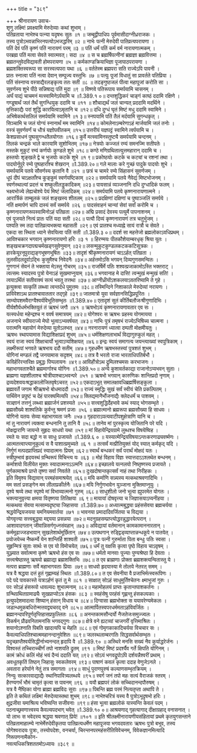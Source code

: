 +++
title = "३८९"

+++
श्रीनारायण उवाच-  
शृणु लक्ष्मि! प्रवक्ष्यामि मेरुदेव्याः कथां शुभाम् ।  
पतिव्रताया नाभेश्च पत्न्या यदृषभः सुतः ॥१ ॥
जम्बूद्वीपाधिपः पूर्वमासीदाग्नीध्रराजकः ।  
तस्य पुत्रोऽभवन्नाभिरनपत्योऽभजद्धरिम् ॥२ ॥
नाभेः पत्नी मेरुदेवी पातिव्रत्यपरायणा ।  
पतिं देवं पतिं कृष्णं पतिं नारायणं परम् ॥३ ॥
पतिं धर्मं पतिं कर्म वर्म नारायणात्मकम् ।  
परब्रह्म पतिं मत्वा सेवते स्वात्मवत्। सदा ॥४ ॥
स च ब्रह्मर्षिपत्नीनां ब्रह्मज्ञा ब्रह्मवित्तमा ।  
ब्रह्मतन्तुवेदविद्यावती होमपरायणा ॥५ ॥
कर्मकाण्डक्रियाभिज्ञा पूजापाठपरायणा ।  
ब्रह्मशक्तिस्वरूपा सा सरस्वत्यपरा यथा ॥६ ॥
वर्ततेस्म ब्रह्मपरा सति राज्येऽपि पावनी ।  
प्रातः स्नात्वा पतिं नत्वा देवान् सम्पूज्य वस्तुभिः ॥७ ॥
पत्युः पूजां विधातुं सा प्रावर्तते पतिप्रिया ।  
पतिं संस्नाप्य वस्त्राद्यैरलङ्कृत्य ततः सती ॥८ ॥
तदङ्गुष्ठजलं पीत्वा महापूजां करोति सा ।  
सुवर्णस्य शुभे पीठे सन्निषाद्य पतिं मुदा ॥९ ॥
विष्णवे पतिरूपाय समर्पयामि चासनम् ।  
अर्घं पाद्यं चाचमनं मत्स्वामिनेऽर्पयामि च ॥1.389.१ ०॥
दन्तशुद्धिकरं चाङ्गं काष्ठं ददामि रक्षिणे ।  
गण्डूषार्थं जलं तैर्थं सुगन्धियुक् ददामि च ॥११ ॥
शौचाद्यर्थं जलं चान्यत् प्रददामि मदर्थिने ।  
मृत्तिकाद्यैः परां शुद्धिं कारयित्वाऽमृतानि च ॥१२॥
दधि दुग्धं घृतं मिष्टं मधु ददामि स्वामिने ।  
अभिषेकार्थसलिलं समर्पयामि स्वामिने ॥१ ३॥
स्नपयामि पतिं तैलं मर्दयामि सुगन्धकृत् ।  
सिञ्चामि च जलं योग्यं स्नानार्थं मम स्वामिनि ॥१४॥
कोमलेनाऽम्बरेणाऽहं मार्जयामि जलं तनोः ।  
वस्त्रं सुवर्णवर्णं च धौत्रं यज्ञोपवीतकम् ॥१५॥
उत्तरीयं यज्ञपट्टं स्वामिने त्वर्पयामि च ।  
केशप्रसाधनं पुष्पसुगन्धतैलयोगतः ॥१६॥
कुर्वे मत्स्वामिनस्तुष्ट्यै समर्पयामि चन्दनम् ।  
तिलकं चन्द्रकं भाले कारयामि सुशोभितम् ॥१७॥
नेत्रयोः कज्जलं रम्यं समनज्मि सतीपतेः ।  
मस्तके मुकुटं रम्यं कर्णयोः कुण्डले शुभे ॥१८॥
कण्ठे मणिग्रथितात्युत्तमहारान् ददामि च ।  
हस्तयोः शृङ्खले द्वे च भुजयोः कटके शुभे ॥१ ९॥
प्रकोष्ठयोः कटके च कट्यां च रशनां तथा ।  
पादयोर्नूपुरे रम्ये पुष्पहाराँश्च शेखरान् ॥1.389.२०॥
गले मालाः करे गुच्छं पादुके पादयोः शुभे ।  
समर्पयामि पतये सौवर्णस्य कृतानि वै ॥२१ ॥
छत्रं च चामरे रम्ये सिंहासनं सुवर्णजम् ।  
धूपं दीपं चाऽक्षताँश्च कुङ्कुमं स्वर्णयष्टिकाम् ॥२२॥
समर्पयामि पतये नैवेद्यं मिष्टभोजनम् ।  
स्वर्णस्थाल्यां प्रदत्तं च शष्कुलीलड्डुकादिकम् ॥२३॥
पायसान्नं व्यञ्जनानि दधि दुग्धादिकं फलम् ।  
भक्ष्यभोज्ये लेह्यचोश्ये पेयं मिष्टं जलादिकम् ॥२४॥
समर्पयामि पतये कृष्णनारायणात्मने ।  
आरार्त्रिकं ताम्बूलकं जलं शङ्खस्य शीतलम् ॥२५॥
प्रदक्षिणां दक्षिणां च पुष्पाञ्जलिं समर्पये ।  
नतिं क्षमार्पणं चापि दास्यं सर्वं समर्पये ॥२६ ॥
पादसंवाहनं चान्यां सेवां सर्वां करोमि च ।  
कृष्णनारायणरूपस्वामिनोऽहं पतिव्रता ॥२७॥
अद्मि प्रसादं देवस्य पत्युर्मे पापनाशनम् ।  
एवं पूजयते नित्यं प्रातः पतिं यदा सती ॥२८॥
पत्यौ दिव्यं कृष्णनारायणं तत्र चतुर्भुजम् ।  
पश्यति स्म तदा पातिव्रत्यभक्त्या महासती ॥२९॥
एवं प्रातश्च मध्याह्ने सायं रात्रौ च सेवते ।  
एकदा सा स्थिता ध्याने सेवयित्वा पतिं सती ॥1.389.३ ०॥
ददर्श सा महत्तेजो ब्रह्मलोकाऽवधिप्रथम् ।  
आविश्चकार भगवान् कृष्णनारायणो हरिः ॥३ १ ॥
हिरण्मयः पीतकौशेयाम्बरधृक् श्रिया युतः ।  
शङ्खचक्रगदापद्मचर्मखड्गसुवेणुमान् ॥३२॥
लसन्मुकुटकुण्डलकटककटिसूत्रकः ।  
हारकेयूरनूपुराद्यङ्गभूषणभूषितः ॥३३॥
तादृशं श्रीकृष्णनारायणं चाऽऽर्हत् पतिव्रता ।  
तुलसीदलदूर्वाऽद्भिः कुसुमैश्च निवेदनैः ॥३४॥
अर्हत्तमोऽसि भगवन् दिव्यगुणसमन्वितः ।  
गुणगानं सेवनं ते भक्ताया मेऽस्तु गोचरम् ॥३५॥
राजर्षिर्मे पतिः शश्वत्प्रजाकामोऽस्ति भक्तराट् ।  
त्वत्समः स्यादस्य पुत्रो येनाऽहं सुखमाप्नुयाम् ॥३६॥
भगवानाह मे दासि! त्वन्मुखं मन्मुखं सति! ।  
त्वयाऽर्थितं सतीवाक्यं सत्यं भवतु तत्तथा ॥३७॥
आग्नीध्रीयोंऽशकलयाऽवतरिष्यामि ते गृहे ।  
इत्युक्त्वा सत्कृतिं लब्ध्वा त्वन्तर्दधे पुमुत्तमः ॥३८॥
तस्मिन्दिने निशाकाले मेरुदेव्यां नरायणः ।  
प्राविवेशाऽथ प्रातश्चावाततार तद्गृहे ॥३९॥
जातमात्रो युवा सर्वज्ञानसिद्धिप्रपूरितः ।  
साम्योपशमवैराग्यैश्वर्यविभूतिसम्भृतः ॥1.389.४०॥
एतादृशं सुतं कीर्तिबलौजःश्रीगुणादिभिः ।  
वीर्यशौर्यधर्मभक्तियुतं तं ऋषभं जगौ ॥४१ ॥
ऋषभोऽयं कृष्णनारायणावतार एव सः ।  
यत्स्पर्धया महेन्द्रश्च न ववर्ष समात्रयम् ॥४२॥
योगेश्वरः स ऋषभः प्रहस्य योगमायया ।  
अजनाभे स्वीयराज्ये मेघो भूत्वाऽभ्यवर्षयत् ॥४३॥
नाभिः पुत्रं तमृषभं राज्येऽभिषिच्य चात्मना ।  
परात्मनि महायोगं मेरुदेव्या युतोऽलभत् ॥४४॥
नरनारायणं ध्यात्वा दम्पती मोक्षमीयतुः ।  
ऋषभः स्थापयामास विद्याशिक्षाप्रदं शुभम् ॥४५॥
धर्मशिक्षणलाभार्थं विद्यागुरुकुलं महत् ।  
स्वयं राजा स्वयं शिक्षाचार्यो भूत्वाऽप्यशिक्षयत् ॥४६॥
इन्द्रः स्वयं समागत्य जयन्त्याख्यां स्वपुत्रिकाम् ।  
लक्ष्मीरूपां भगवते ऋषभाय ददौ सतीम् ॥४७॥
गृहधर्मेण ऋषभस्तस्यां पुत्रशतं शुभम् ।  
योगिनां मण्डलं तद्वै जनयामास सदृशम् ॥४८॥
तत्र वै भरतो राजा भारताधिपतिर्बभौ ।  
कविर्हरिरन्तरिक्षः प्रबुद्धः पिप्पलायनः ॥४९॥
आविर्होत्रोऽथ द्रुमिलश्चमसः करभाजनः ।  
महाभागवताश्चैते ब्रह्ममार्गाश्च योगिनः ॥1.389.५०॥
अन्ये कुशावर्तकाद्या राजानोऽप्यभवन् सुताः ।  
ब्राह्मणा यज्ञशीलाश्च श्रोत्रीयाश्चाऽभवन्परे ॥५१ ॥
ऋषभो भगवान् कारुणिकः शान्तिप्रदो नृणाम् ।  
द्रव्यदेशवयःश्रद्धाकालोजितवृषेऽचरत् ॥५२॥
एकदाऽभूत् समालक्षावधिब्रह्मर्षिसङ्कुला ।  
ब्रह्मावर्ते जगाम श्रीऋषभो बोधमाददौ ॥५३॥
राज्यं स्मृद्धिः सुखं सर्वं स्वीयं चेति प्रकल्पितम् ।  
पार्थिवेन प्रपुष्टं च देहं पारक्यमित्यपि ॥५४॥
क्लिद्यमानैर्भोजनाद्यैः क्लेदधर्मं च पाशवम् ।  
सञ्ज्ञानं तत्तनुं लब्ध्वा ब्रह्मार्जनं प्रशस्यते ॥५५॥
सत्त्वशुद्धिर्देहभावे कथं स्याद् भोगसम्भृते ।  
ब्रह्मसौख्ये शाश्वतिके कुर्वन्तु श्रमणं प्रजाः ॥५६ ॥
ब्रह्मात्मानो ब्रह्मरूपा ब्रह्मसौख्या हि साधवः ।  
योगिनो यतयः सेव्या महाभागवता जनैः ॥५७॥
गृहदाराऽपत्यवाटीपशुक्षेत्राणि यानि च ।  
मां तु नारायणं त्यक्त्वा बन्धनानि तु तानि वै ॥५८॥
तानेव मां पुरस्कृत्य योजितानि परे यदि ।  
मोक्षद्वाराणि जायन्ते सुहृदः साधवो यथा ॥५९॥
मां विहायेन्द्रियग्रामे लुब्धश्च विषयेष्विह ।  
रमते यः सदा बद्धो न स साधुः प्रजायते ॥1.389.६ ० ॥
यस्यात्मेन्द्रियविषयाऽन्तःकरणाढ्यवर्ष्मणः ।  
आत्मतत्त्वाप्त्यानुकूल्यं स वै पाशात्प्रमुच्यते ॥६ १ ॥
तत्सर्वं मत्प्रीतियुक्तं योद् स्यात् कर्मकृद् यदि ।  
निर्गुणं मत्पदप्राप्तिप्रदं स्यादात्मनः प्रियम् ॥६२॥
स्वार्थं बन्धकरं सर्वं परार्थं मोक्षदं यतः ।  
स्त्रीपुम्भावं हृदयस्थं ग्रन्थिरूपं विचिन्त्य यः ॥६३ ॥
मोहं विहाय विज्ञः स्यात्तदाऽऽश्लथेत बन्धनम् ।  
कर्माशयो विलीयेत मुक्तः स्यादात्मनाऽऽत्मनि ॥६४॥
इच्छालये यत्नलयो निष्तृष्णस्य प्रजायते ।  
पूर्णकामाश्रये प्राप्ते तृष्णा सर्वा निवर्तते ॥६५॥
दुःखदोषान्तकृत्सर्वं नाहं तथा निरीहकः ।  
इति विमृश्य विद्यावान् परमहंसमाश्रयेत् ॥६६॥
मयि कर्माणि सन्न्यस्य मत्कथाश्रवणादिभिः ।  
मम सतां प्रसङ्गेन मम लीलाप्रकीर्तनैः ॥६७॥
मयि निर्गुणभावेन युञ्जाना मुक्तिमाप्नुयुः ।  
दृश्ये श्रव्ये तथा स्पृश्ये मां विभाव्यात्मनो गुरुम् ॥६८॥
साधुशीलो जनो भूत्वा ह्युपरमेत योगतः ।  
भक्त्त्यानुवृत्त्या क्षमया वितृष्णया तितिक्षया ॥६ ९॥
मायायां दोषवृत्त्या च जिज्ञासयाऽप्यनीहया ।  
मत्कथया सेवया मत्साम्यदृष्ट्या जिहासया ॥1.389.७०॥
अध्यात्मबुद्ध्या प्रहंससेवया ब्रह्मचर्यया ।  
श्रद्धयेन्द्रियजयया यमनियमवार्तया ॥७१ ॥
भावनया प्रमादादिवर्जितया च विद्यया ।  
योगवृत्त्या सत्त्वबुद्ध्या मद्दयया प्रसन्नया ॥७२॥
मदनुग्रहसम्प्राप्त्योद्धरन्नुद्धारयेत्परान् ।  
आशावादगतान् जीवान्निसर्गगृध्नसंवहान् ॥७३॥
अविद्यायां वर्तमानान् कामकामाननारतान् ।  
कर्ममूढाज्जडभावान् सुखलेशार्थमूर्छितान् ॥७४॥
उत्पथगान् रुड्द्विड्व्याप्तान्नन्धकूपे न पातयेत् ।  
प्रयोजयेच्च नैष्कर्म्ये येन शान्तिर्हि शाश्वती ॥७५॥
पुत्रः पत्नी गुरुर्माता पिता बन्धुः पतिः स्वसा ।  
सुहृन्मित्रं सुताः सार्थः स एव यो विमोचयेत् ॥७६॥
धर्मं तु वक्षसि कृत्वा पृष्ठे विहाय चाऽवृषम् ।  
युञ्ज्यात सर्वात्मना कृष्णे ऋषभो हंस एव सः ॥७७॥
धर्मतो मानवाः पूज्याः पुण्यश्रेष्ठा हि देवताः ।  
सत्त्वश्रेष्ठास्तु ऋषयो ब्रह्माद्या ब्रह्मशक्तिभिः ॥७८॥
त एव ब्राह्मणाः प्रोक्ता ब्रह्मशक्त्यन्वितास्तु ये ।  
मत्परा ब्राह्मणाः सर्वे महाभागवताः प्रियाः ॥७९॥
साधवो हृदयास्या मे तोलये नेतरत् समम् ।  
यत्र वै श्रद्धया दत्तं हुतं गृह्णाम्यहं स्थितः ॥1.389.८०॥
त एव सेवनीया वै प्रजाभिर्मत्स्वरूपिणः ।  
पदे पदे पावकास्ते यत्राऽर्हणं कृतं तु मे ॥८१ ॥
साक्षात् सोऽहं साधुमूर्तिश्चेतनः क्ष्माभुजां गुरुः ।  
परः सोऽहं हंसरूपो धावल्यदः शुभात्मनाम् ॥८२॥
महामोहलयं प्राप्तः कृतान्तपाशकर्तनः ।  
ग्रन्थिग्रथितग्रामाढ्यैः सुखप्राप्योऽत्र हंसकः ॥८३ ॥
स्वहंसेषु परहंसं गृह्णन्तु हंसकल्पकाः ।  
इत्युपदेशमादत्वा शिष्यान् हंसान् विधाय च ॥८४॥
दिग्वासा ब्रह्मभोक्ता स ययावरेण्यमेकलः ।  
जडान्धमूकबधिरोन्मत्तवद्व्यचरद् वने ॥८५॥
आत्मार्पितस्वपरधर्ममताऽहंविवर्जितः ।  
ब्रह्मानन्दपरिपूर्णतृप्तिहासप्रफुल्लितः ॥८६ ॥
अनन्तकामसौन्दर्यो नैजतेजःसमुज्ज्वलः ।  
विकर्षन् प्रौढवनितामनांसि भगवद्गुणः ॥८७॥
क्षेत्रे वने ह्यटव्यां चाजगरीं वृत्तिमाश्रितः ।  
शयानोऽश्नाति पिबति खादत्यपि च मेहति ॥८८॥
एवं गोमृगकाकादिचर्यया विचचार सः ।  
कैवल्याधिपतिश्चात्ममहानन्दानुवेशितः ॥८९॥
जलस्थलाम्बरगतिः सिद्धसर्वार्थसम्भृतः ।  
यदृच्छाप्तैश्वर्यसिद्धीर्नाभ्यनन्दत् हृदापि वै ॥1.389.९० ॥
अस्थिरे मनसि सख्यं नैव कुर्याद्धरेर्जनः ।  
विश्वस्तं तच्चिराच्चीर्णं तपो नाशयति द्रुतम् ॥९१ ॥
मिष्टं मिष्टं प्रदर्श्यैव गर्ते क्षिपति योगिनम् ।  
कामं क्रोधं कलिं मोहं भयं दैन्यं ददाति यत् ॥९२॥
सोऽयं भगवद्रूपोऽपि दर्शयन्नैश्वरीं प्रथाम् ।  
अवधूतकृतिं तिष्ठन् जिहासुः स्वकलेवरम् ॥९३॥
पाषाणं कवलं कृत्वा ददाह वेणुजेऽनले ।  
अवतारा हरेर्याने नेतुं तत्र समागताः ॥९४॥
साधुं पुराणपुरुषं कल्याणसम्भृतक्रियम् ।  
निन्युः सत्कारवाद्याद्यैः स्थानिपावित्र्यलब्धये ॥९५॥
स्वर्ग जनं तपो महः सत्यं वैराजकं स्तरम् ।  
हैरण्यगर्भं भौमं चामृतं कृत्वा स पावनम् ॥९६ ॥
ययौ ब्रह्मपरं लोकं सच्चिदानन्दपौरुषम् ।  
यत्र वै नैष्ठिका योगा ब्राह्मा ब्रह्मविदः सुराः ॥९७॥
पिबन्ति ब्रह्म परमं नित्यतृप्ता अथापि ते ।  
इति ते कथितं लक्ष्मि! मेरुदेव्यास्तथा शुभम् ॥९८॥
नाभेश्चरित्रं यस्य वै पुत्रोऽभूदृषभो हरिः ।  
क्षुद्रजीवा यमाश्रित्य भविष्यन्ति सजीवनाः ॥९९॥
हंसा भूत्वा ब्रह्मलोकं यास्यन्ति केवलं पदम् ।  
पठनाच्छ्रवणात्त्वस्य कैवल्यपदभाग् भवेत् ॥1.389.१० ०॥
आश्रयणाद् गृहत्यागाद् दीक्षाग्रहाद् वनासनात् ।  
यो लाभः स भवेदस्य श्रद्धया श्रवणात् प्रिये! ॥१०१ ॥
इति श्रीलक्ष्मीनारायणीयसंहितायां प्रथमे कृतयुगसन्ताने पतिव्रतामाहात्म्ये नाभेर्मेरुदेवीकृतया पातिव्रत्यधर्मेण महापूजया भगवदवतारः ऋषभः पुत्रो बभूव, तस्य योगेश्वरादयः पुत्राः, तस्योपदेशः, वनचर्या, चिरन्तनपरमहंसरीतिविवेचनम्, विवेकज्ञानमित्यादि निरूपणनामैकोन-  
नवत्यधिकत्रिशततमोऽध्यायः ॥३८९ ॥
    
    
